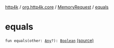 [http4k](../../index.md) / [org.http4k.core](../index.md) / [MemoryRequest](index.md) / [equals](./equals.md)

# equals

`fun equals(other: `[`Any`](https://kotlinlang.org/api/latest/jvm/stdlib/kotlin/-any/index.html)`?): `[`Boolean`](https://kotlinlang.org/api/latest/jvm/stdlib/kotlin/-boolean/index.html) [(source)](https://github.com/http4k/http4k/blob/master/http4k-core/src/main/kotlin/org/http4k/core/http.kt#L185)